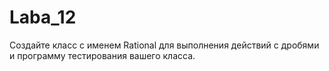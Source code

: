 # Laba_12
Создайте класс с именем Rational для выполнения действий с дробями и программу тестирования вашего класса.
